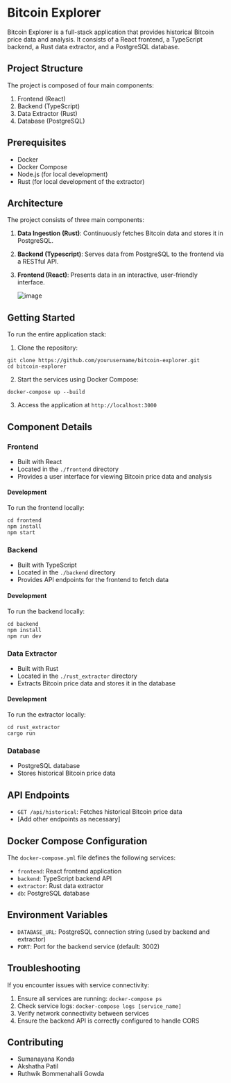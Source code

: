 # Bitcoin Explorer

Bitcoin Explorer is a full-stack application that provides historical Bitcoin price data and analysis. It consists of a React frontend, a TypeScript backend, a Rust data extractor, and a PostgreSQL database.

## Project Structure

The project is composed of four main components:

1. Frontend (React)
2. Backend (TypeScript)
3. Data Extractor (Rust)
4. Database (PostgreSQL)

## Prerequisites

- Docker
- Docker Compose
- Node.js (for local development)
- Rust (for local development of the extractor)

## Architecture

The project consists of three main components:

1. **Data Ingestion (Rust)**: Continuously fetches Bitcoin data and stores it in PostgreSQL.
2. **Backend (Typescript)**: Serves data from PostgreSQL to the frontend via a RESTful API.
3. **Frontend (React)**: Presents data in an interactive, user-friendly interface.

   ![image](https://github.com/user-attachments/assets/acb7f49e-ec12-4298-a529-8b6fd33ead19)

## Getting Started

To run the entire application stack:

1. Clone the repository:
```
git clone https://github.com/yourusername/bitcoin-explorer.git
cd bitcoin-explorer
```

2. Start the services using Docker Compose:
```
docker-compose up --build
```

3. Access the application at `http://localhost:3000`

## Component Details

### Frontend

- Built with React
- Located in the `./frontend` directory
- Provides a user interface for viewing Bitcoin price data and analysis

#### Development

To run the frontend locally:
```
cd frontend
npm install
npm start
```

### Backend

- Built with TypeScript
- Located in the `./backend` directory
- Provides API endpoints for the frontend to fetch data

#### Development

To run the backend locally:
```
cd backend
npm install
npm run dev
```

### Data Extractor

- Built with Rust
- Located in the `./rust_extractor` directory
- Extracts Bitcoin price data and stores it in the database

#### Development

To run the extractor locally:
```
cd rust_extractor
cargo run
```

### Database

- PostgreSQL database
- Stores historical Bitcoin price data

## API Endpoints

- `GET /api/historical`: Fetches historical Bitcoin price data
- [Add other endpoints as necessary]

## Docker Compose Configuration

The `docker-compose.yml` file defines the following services:

- `frontend`: React frontend application
- `backend`: TypeScript backend API
- `extractor`: Rust data extractor
- `db`: PostgreSQL database

## Environment Variables

- `DATABASE_URL`: PostgreSQL connection string (used by backend and extractor)
- `PORT`: Port for the backend service (default: 3002)

## Troubleshooting

If you encounter issues with service connectivity:

1. Ensure all services are running: `docker-compose ps`
2. Check service logs: `docker-compose logs [service_name]`
3. Verify network connectivity between services
4. Ensure the backend API is correctly configured to handle CORS

## Contributing

- Sumanayana Konda
- Akshatha Patil
- Ruthwik Bommenahalli Gowda




